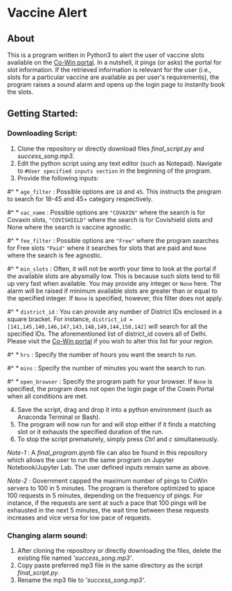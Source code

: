 # Vaccine Alert

## About 
This is a program written in Python3 to alert the user of vaccine slots available on the [Co-Win portal](https://www.cowin.gov.in/home). In a nutshell, it pings (or asks) the portal for slot information. If the retrieved information is relevant for the user (i.e., slots for a particular vaccine are available as per user's requirements), the program raises a sound alarm and opens up the login page to instantly book the slots. 

## Getting Started:

### Downloading Script:

1. Clone the repository or directly download files *final_script.py* and *success_song.mp3*.
2. Edit the python script using any text editor (such as Notepad). Navigate to ```#User specified inputs section``` in the beginning of the program.
3. Provide the following inputs:

#^  * ```age_filter``` : Possible options are ```18``` and ```45```. This instructs the program to search for 18-45 and 45+ category respectively.

#^  * ```vac_name``` : Possible options are ```"COVAXIN"``` where the search is for Covaxin slots, ```"COVISHIELD"``` where the search is for Covishield slots and None where the search is vaccine agnostic.

#^  * ```fee_filter``` : Possible options are ```"Free"``` where the program searches for Free slots ```"Paid"``` where it searches for slots that are paid and ```None``` where the search is fee agnostic.

#^  * ```min_slots``` : Often, it will not be worth your time to look at the portal if the available slots are abysmally low. This is because such slots tend to fill up very fast when available. You may provide any integer or ```None``` here. The alarm will be raised if minimum available slots are greater than or equal to the specified integer. If ```None``` is specified, however, this filter does not apply.

#^  * ```district_id``` : You can provide any number of District IDs enclosed in a square bracket. For instance, ```district_id = [141,145,140,146,147,143,148,149,144,150,142]``` will search for all the specified IDs. The aforementioned list of district_id covers all of Delhi. Please visit the [Co-Win portal](https://www.cowin.gov.in/home) if you wish to alter this list for your region.

#^  * ```hrs``` : Specify the number of hours you want the search to run.

#^  * ```mins``` : Specify the number of minutes you want the search to run.

#^  * ```open_browser``` : Specify the program path for your browser. If ```None``` is specified, the program does not open the login page of the Cowin Portal when all conditions are met.

4. Save the script, drag and drop it into a python environment (such as Anaconda Terminal or Bash). 
5. The program will now run for and will stop either if it finds a matching slot or it exhausts the specified duration of the run.
6. To stop the script prematurely, simply press *Ctrl* and *c* simultaneously. 

*Note-1* : A *final_program.ipynb* file can also be found in this repository which allows the user to run the same program on Jupyter Notebook/Jupyter Lab. The user defined inputs remain same as above. 

*Note-2* : Government capped the maximum number of pings to CoWin servers to 100 in 5 minutes. The program is therefore optimized to space 100 requests in 5 minutes, depending on the frequency of pings. For instance, if the requests are sent at such a pace that 100 pings will be exhausted in the next 5 minutes, the wait time between these requests increases and vice versa for low pace of requests.   


### Changing alarm sound:

1. After cloning the repository or directly downloading the files, delete the existing file named _'success_song.mp3'_.
2. Copy paste preferred mp3 file in the same directory as the script *final_script.py*.
3. Rename the mp3 file to _'success_song.mp3'_.   


